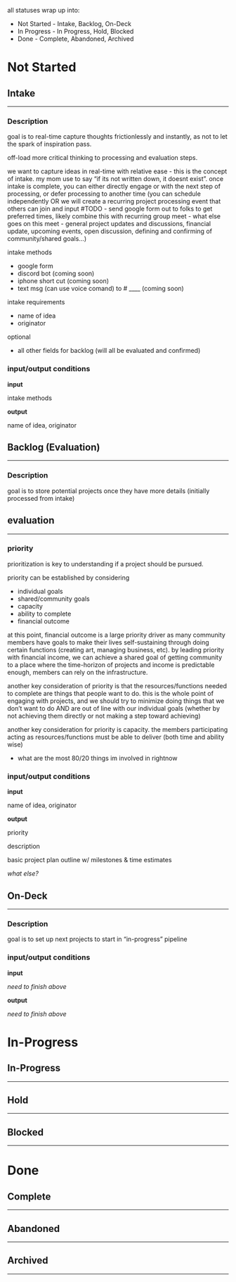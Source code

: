 all statuses wrap up into:

- Not Started - Intake, Backlog, On-Deck
- In Progress - In Progress, Hold, Blocked
- Done - Complete, Abandoned, Archived

# Not Started

## Intake

---

### Description

goal is to real-time capture thoughts frictionlessly and instantly, as not to let the spark of inspiration pass. 

off-load more critical thinking to processing and evaluation steps.

we want to capture ideas in real-time with relative ease - this is the concept of intake. my mom use to say “if its not written down, it doesnt exist”.  once intake is complete, you can either directly engage or with the next step of processing, or defer processing to another time (you can schedule independently OR we will create a recurring project processing event that others can join and input #TODO - send google form out to folks to get preferred times, likely combine this with recurring group meet - what else goes on this meet - general project updates and discussions, financial update, upcoming events, open discussion, defining and confirming of community/shared goals…)

intake methods

- google form
- discord bot (coming soon)
- iphone short cut (coming soon)
- text msg (can use voice comand) to # ____ (coming soon)

intake requirements

- name of idea
- originator

optional

- all other fields for backlog (will all be evaluated and confirmed)

### input/output conditions

**input**

intake methods

**output**

name of idea, originator

## Backlog (Evaluation)

---

### Description

goal is to store potential projects once they have more details (initially processed from intake)

## evaluation

---

### priority

prioritization is key to understanding if a project should be pursued. 

priority can be established by considering

- individual goals
- shared/community goals
- capacity
- ability to complete
- financial outcome

at this point, financial outcome is a large priority driver as many community members have goals to make their lives self-sustaining through doing certain functions (creating art, managing business, etc). by leading priority with financial income, we can achieve a shared goal of getting community to a place where the time-horizon of projects and income is predictable enough, members can rely on the infrastructure.

another key consideration of priority is that the resources/functions needed to complete are things that people want to do. this is the whole point of engaging with projects, and we should try to minimize doing things that we don’t want to do AND are out of line with our individual goals (whether by not achieving them directly or not making a step toward achieving)

another key consideration for priority is capacity. the members participating acting as resources/functions must be able to deliver (both time and ability wise)

- what are the most 80/20 things im involved in rightnow

### input/output conditions

**input**

name of idea, originator

**output**

priority

description

basic project plan outline w/ milestones & time estimates

*what else?*

## On-Deck

---

### Description

goal is to set up next projects to start in “in-progress” pipeline

### input/output conditions

**input**

*need to finish above*

**output**

*need to finish above*

# In-Progress

## In-Progress

---

## Hold

---

## Blocked

---

# Done

## Complete

---

## Abandoned

---

## Archived

---